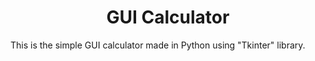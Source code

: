 <h1 align="center">GUI Calculator</h1>
<p>
This is the simple GUI calculator made in Python using "Tkinter" library.
</p>
